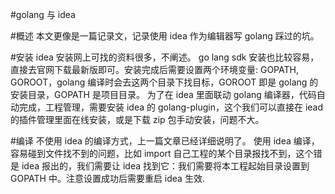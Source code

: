 #golang 与 idea

#概述
本文更像是一篇记录文，记录使用 idea 作为编辑器写 golang 踩过的坑。

#安装
idea 安装网上可找的资料很多，不阐述。
go lang sdk 安装也比较容易，直接去官网下载最新版即可。安装完成后需要设置两个环境变量: GOPATH, GOROOT，golang 编译时会去这两个目录下找目标，GOROOT 即是 golang 的安装目录，GOPATH 是项目目录。
为了在 idea 里面联动 golang 编译器，代码自动完成，工程管理，需要安装 idea 的 golang-plugin，这个我们可以直接在 iead 的插件管理里面在线安装，或是下载 zip 包手动安装，问题不大。

#编译
不使用 idea 的编译方式，上一篇文章已经详细说明了。
使用 idea 编译，容易碰到文件找不到的问题，比如 import 自己工程的某个目录报找不到，这个错是 idea 报出的，我们需要让 idea 找到它：我们需要将本工程起始目录设置到 GOPATH 中。注意设置成功后需要重启 idea 生效.


